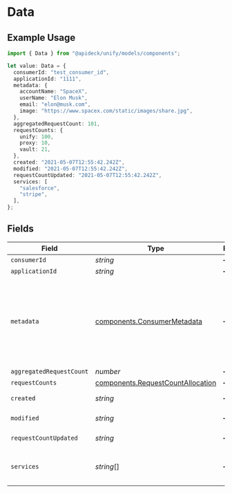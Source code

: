 # Data

## Example Usage

```typescript
import { Data } from "@apideck/unify/models/components";

let value: Data = {
  consumerId: "test_consumer_id",
  applicationId: "1111",
  metadata: {
    accountName: "SpaceX",
    userName: "Elon Musk",
    email: "elon@musk.com",
    image: "https://www.spacex.com/static/images/share.jpg",
  },
  aggregatedRequestCount: 101,
  requestCounts: {
    unify: 100,
    proxy: 10,
    vault: 21,
  },
  created: "2021-05-07T12:55:42.242Z",
  modified: "2021-05-07T12:55:42.242Z",
  requestCountUpdated: "2021-05-07T12:55:42.242Z",
  services: [
    "salesforce",
    "stripe",
  ],
};
```

## Fields

| Field                                                                                                                 | Type                                                                                                                  | Required                                                                                                              | Description                                                                                                           | Example                                                                                                               |
| --------------------------------------------------------------------------------------------------------------------- | --------------------------------------------------------------------------------------------------------------------- | --------------------------------------------------------------------------------------------------------------------- | --------------------------------------------------------------------------------------------------------------------- | --------------------------------------------------------------------------------------------------------------------- |
| `consumerId`                                                                                                          | *string*                                                                                                              | :heavy_minus_sign:                                                                                                    | N/A                                                                                                                   | test_consumer_id                                                                                                      |
| `applicationId`                                                                                                       | *string*                                                                                                              | :heavy_minus_sign:                                                                                                    | N/A                                                                                                                   | 1111                                                                                                                  |
| `metadata`                                                                                                            | [components.ConsumerMetadata](../../models/components/consumermetadata.md)                                            | :heavy_minus_sign:                                                                                                    | The metadata of the consumer. This is used to display the consumer in the sidebar. This is optional, but recommended. |                                                                                                                       |
| `aggregatedRequestCount`                                                                                              | *number*                                                                                                              | :heavy_minus_sign:                                                                                                    | N/A                                                                                                                   | 101                                                                                                                   |
| `requestCounts`                                                                                                       | [components.RequestCountAllocation](../../models/components/requestcountallocation.md)                                | :heavy_minus_sign:                                                                                                    | N/A                                                                                                                   |                                                                                                                       |
| `created`                                                                                                             | *string*                                                                                                              | :heavy_minus_sign:                                                                                                    | N/A                                                                                                                   | 2021-05-07T12:55:42.242Z                                                                                              |
| `modified`                                                                                                            | *string*                                                                                                              | :heavy_minus_sign:                                                                                                    | N/A                                                                                                                   | 2021-05-07T12:55:42.242Z                                                                                              |
| `requestCountUpdated`                                                                                                 | *string*                                                                                                              | :heavy_minus_sign:                                                                                                    | N/A                                                                                                                   | 2021-05-07T12:55:42.242Z                                                                                              |
| `services`                                                                                                            | *string*[]                                                                                                            | :heavy_minus_sign:                                                                                                    | N/A                                                                                                                   | [<br/>"salesforce",<br/>"stripe"<br/>]                                                                                |